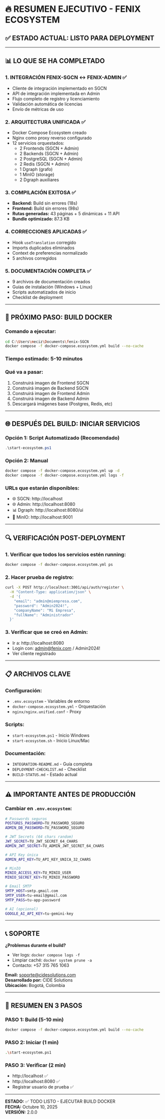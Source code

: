 # 🔥 RESUMEN EJECUTIVO - FENIX ECOSYSTEM

## ✅ ESTADO ACTUAL: LISTO PARA DEPLOYMENT

---

## 📊 LO QUE SE HA COMPLETADO

### **1. INTEGRACIÓN FENIX-SGCN ↔ FENIX-ADMIN** ✅
- Cliente de integración implementado en SGCN
- API de integración implementada en Admin
- Flujo completo de registro y licenciamiento
- Validación automática de licencias
- Envío de métricas de uso

### **2. ARQUITECTURA UNIFICADA** ✅
- Docker Compose Ecosystem creado
- Nginx como proxy reverso configurado
- 12 servicios orquestados:
  - 2 Frontends (SGCN + Admin)
  - 2 Backends (SGCN + Admin)
  - 2 PostgreSQL (SGCN + Admin)
  - 2 Redis (SGCN + Admin)
  - 1 Dgraph (grafo)
  - 1 MinIO (storage)
  - 2 Dgraph auxiliares

### **3. COMPILACIÓN EXITOSA** ✅
- **Backend:** Build sin errores (18s)
- **Frontend:** Build sin errores (98s)
- **Rutas generadas:** 43 páginas + 5 dinámicas + 11 API
- **Bundle optimizado:** 87.3 KB

### **4. CORRECCIONES APLICADAS** ✅
- Hook `useTranslation` corregido
- Imports duplicados eliminados
- Context de preferencias normalizado
- 5 archivos corregidos

### **5. DOCUMENTACIÓN COMPLETA** ✅
- 9 archivos de documentación creados
- Guías de instalación (Windows + Linux)
- Scripts automatizados de inicio
- Checklist de deployment

---

## 🚀 PRÓXIMO PASO: BUILD DOCKER

### **Comando a ejecutar:**
```bash
cd C:\Users\meciz\Documents\fenix-SGCN
docker compose -f docker-compose.ecosystem.yml build --no-cache
```

### **Tiempo estimado:** 5-10 minutos

### **Qué va a pasar:**
1. Construirá imagen de Frontend SGCN
2. Construirá imagen de Backend SGCN  
3. Construirá imagen de Frontend Admin
4. Construirá imagen de Backend Admin
5. Descargará imágenes base (Postgres, Redis, etc)

---

## 🌐 DESPUÉS DEL BUILD: INICIAR SERVICIOS

### **Opción 1: Script Automatizado (Recomendado)**
```powershell
.\start-ecosystem.ps1
```

### **Opción 2: Manual**
```bash
docker compose -f docker-compose.ecosystem.yml up -d
docker compose -f docker-compose.ecosystem.yml logs -f
```

### **URLs que estarán disponibles:**
- 🌐 SGCN: http://localhost
- 🌐 Admin: http://localhost:8080
- 📊 Dgraph: http://localhost:8080/ui
- 💾 MinIO: http://localhost:9001

---

## 🔍 VERIFICACIÓN POST-DEPLOYMENT

### **1. Verificar que todos los servicios estén running:**
```bash
docker compose -f docker-compose.ecosystem.yml ps
```

### **2. Hacer prueba de registro:**
```bash
curl -X POST http://localhost:3001/api/auth/register \
  -H "Content-Type: application/json" \
  -d '{
    "email": "admin@miempresa.com",
    "password": "Admin2024!",
    "companyName": "Mi Empresa",
    "fullName": "Administrador"
  }'
```

### **3. Verificar que se creó en Admin:**
- Ir a: http://localhost:8080
- Login con: admin@fenix.com / Admin2024!
- Ver cliente registrado

---

## 📋 ARCHIVOS CLAVE

### **Configuración:**
- `.env.ecosystem` - Variables de entorno
- `docker-compose.ecosystem.yml` - Orquestación
- `nginx/nginx.unified.conf` - Proxy

### **Scripts:**
- `start-ecosystem.ps1` - Inicio Windows
- `start-ecosystem.sh` - Inicio Linux/Mac

### **Documentación:**
- `INTEGRATION-README.md` - Guía completa
- `DEPLOYMENT-CHECKLIST.md` - Checklist
- `BUILD-STATUS.md` - Estado actual

---

## ⚠️ IMPORTANTE ANTES DE PRODUCCIÓN

### **Cambiar en `.env.ecosystem`:**
```bash
# Passwords seguros
POSTGRES_PASSWORD=TU_PASSWORD_SEGURO
ADMIN_DB_PASSWORD=TU_PASSWORD_SEGURO

# JWT Secrets (64 chars random)
JWT_SECRET=TU_JWT_SECRET_64_CHARS
ADMIN_JWT_SECRET=TU_ADMIN_JWT_SECRET_64_CHARS

# API Key única
ADMIN_API_KEY=TU_API_KEY_UNICA_32_CHARS

# MinIO
MINIO_ACCESS_KEY=TU_MINIO_USER
MINIO_SECRET_KEY=TU_MINIO_PASSWORD

# Email SMTP
SMTP_HOST=smtp.gmail.com
SMTP_USER=tu-email@gmail.com
SMTP_PASS=tu-app-password

# AI (opcional)
GOOGLE_AI_API_KEY=tu-gemini-key
```

---

## 📞 SOPORTE

**¿Problemas durante el build?**
- Ver logs: `docker compose logs -f`
- Limpiar caché: `docker system prune -a`
- Contacto: +57 315 765 1063

**Email:** soporte@cidesolutions.com  
**Desarrollado por:** CIDE Solutions  
**Ubicación:** Bogotá, Colombia

---

## 🎯 RESUMEN EN 3 PASOS

### **PASO 1: Build** (5-10 min)
```bash
docker compose -f docker-compose.ecosystem.yml build --no-cache
```

### **PASO 2: Iniciar** (1 min)
```bash
.\start-ecosystem.ps1
```

### **PASO 3: Verificar** (2 min)
- http://localhost ✅
- http://localhost:8080 ✅
- Registrar usuario de prueba ✅

---

**ESTADO:** ✅ TODO LISTO - EJECUTAR BUILD DOCKER  
**FECHA:** Octubre 10, 2025  
**VERSIÓN:** 2.0.0

